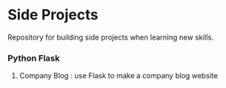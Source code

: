 # Side Projects  
Repository for building side projects when learning new skills.  
  
### Python Flask  
1. Company Blog : use Flask to make a company blog website
